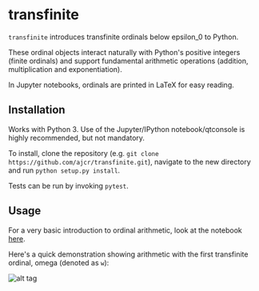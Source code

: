 # transfinite

`transfinite` introduces transfinite ordinals below epsilon_0 to Python.

These ordinal objects interact naturally with Python's positive integers (finite ordinals) and support fundamental arithmetic operations (addition, multiplication and exponentiation).

In Jupyter notebooks, ordinals are printed in LaTeX for easy reading.

## Installation

Works with Python 3. Use of the Jupyter/IPython notebook/qtconsole is highly recommended, but not mandatory.

To install, clone the repository (e.g. `git clone https://github.com/ajcr/transfinite.git`), navigate to the new directory and run `python setup.py install`.

Tests can be run by invoking `pytest`.

## Usage

For a very basic introduction to ordinal arithmetic, look at the notebook [here](https://github.com/ajcr/transfinite/blob/master/notebooks/ordinal_arithmetic_basics.ipynb).

Here's a quick demonstration showing arithmetic with the first transfinite ordinal, omega (denoted as `w`):

![alt tag](https://github.com/ajcr/transfinite/blob/master/images/transfinite_demo.png)
